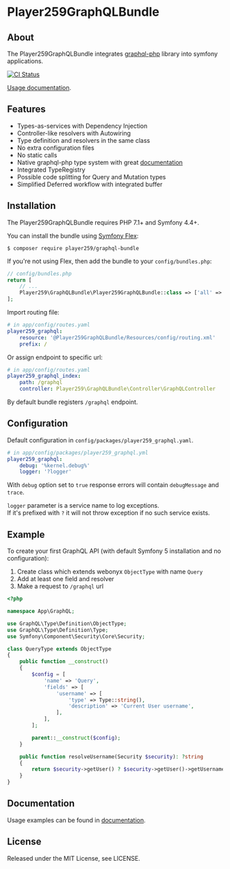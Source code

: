 # Player259GraphQLBundle

## About

The Player259GraphQLBundle integrates [graphql-php](https://github.com/webonyx/graphql-php) library
into symfony applications.

[![CI Status](https://github.com/player259/graphql-bundle/workflows/CI/badge.svg?branch=master&event=push)](https://github.com/player259/graphql-bundle/actions)

[Usage documentation](https://github.com/player259/graphql-bundle/blob/master/Resources/doc/index.rst).

## Features

* Types-as-services with Dependency Injection
* Controller-like resolvers with Autowiring
* Type definition and resolvers in the same class
* No extra configuration files
* No static calls
* Native graphql-php type system with great [documentation](https://webonyx.github.io/graphql-php/)
* Integrated TypeRegistry
* Possible code splitting for Query and Mutation types
* Simplified Deferred workflow with integrated buffer

## Installation

The Player259GraphQLBundle requires PHP 7.1+ and Symfony 4.4+.

You can install the bundle using [Symfony Flex](https://symfony.com/doc/current/setup/flex.html):

    $ composer require player259/graphql-bundle

If you're not using Flex, then add the bundle to your `config/bundles.php`:

```php
// config/bundles.php
return [
    // ...
    Player259\GraphQLBundle\Player259GraphQLBundle::class => ['all' => true],
];
```

Import routing file:

```yaml
# in app/config/routes.yaml
player259_graphql:
    resource: '@Player259GraphQLBundle/Resources/config/routing.xml'
    prefix: /
```

Or assign endpoint to specific url:

```yaml
# in app/config/routes.yaml
player259_graphql_index:
    path: /graphql
    controller: Player259\GraphQLBundle\Controller\GraphQLController
```

By default bundle registers `/graphql` endpoint.

## Configuration

Default configuration in `config/packages/player259_graphql.yaml`.

```yaml
# in app/config/packages/player259_graphql.yml
player259_graphql:
    debug: '%kernel.debug%'
    logger: '?logger'
```

With `debug` option set to `true` response errors will contain `debugMessage` and `trace`.

`logger` parameter is a service name to log exceptions.  
If it's prefixed with `?` it will not throw exception if no such service exists.

## Example

To create your first GraphQL API (with default Symfony 5 installation and no configuration):

1. Create class which extends webonyx `ObjectType` with name `Query`
2. Add at least one field and resolver
3. Make a request to `/graphql` url

```php
<?php

namespace App\GraphQL;

use GraphQL\Type\Definition\ObjectType;
use GraphQL\Type\Definition\Type;
use Symfony\Component\Security\Core\Security;

class QueryType extends ObjectType
{
    public function __construct()
    {
        $config = [
            'name' => 'Query',
            'fields' => [
                'username' => [
                    'type' => Type::string(),
                    'description' => 'Current User username',
                ],
            ],
        ];

        parent::__construct($config);
    }

    public function resolveUsername(Security $security): ?string
    {
        return $security->getUser() ? $security->getUser()->getUsername() : null;
    }
}
```

## Documentation

Usage examples can be found in [documentation](https://github.com/player259/graphql-bundle/blob/master/Resources/doc/index.rst).

## License

Released under the MIT License, see LICENSE.
